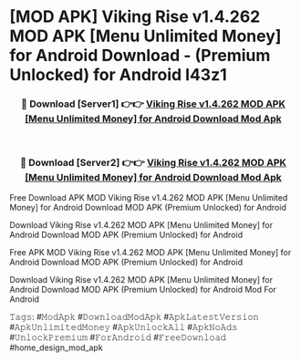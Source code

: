 # [MOD APK] Viking Rise v1.4.262 MOD APK [Menu Unlimited Money] for Android Download - (Premium Unlocked) for Android l43z1



<div align="center">
<h3>🔴 Download [Server1] 👉👉 <a href="https://momento.my/?title=Viking_Rise_v1.4.262_MOD_APK_[Menu_Unlimited_Money]_for_Android_Download">Viking Rise v1.4.262 MOD APK [Menu Unlimited Money] for Android Download Mod Apk</a></h3><br>

<h3>🔴 Download [Server2] 👉👉 <a href="https://momento.my/?title=Viking_Rise_v1.4.262_MOD_APK_[Menu_Unlimited_Money]_for_Android_Download">Viking Rise v1.4.262 MOD APK [Menu Unlimited Money] for Android Download Mod Apk</a></h3>
</div>



Free Download APK MOD Viking Rise v1.4.262 MOD APK [Menu Unlimited Money] for Android Download MOD APK (Premium Unlocked) for Android

Download Viking Rise v1.4.262 MOD APK [Menu Unlimited Money] for Android Download MOD APK (Premium Unlocked) for Android

Free APK MOD Viking Rise v1.4.262 MOD APK [Menu Unlimited Money] for Android Download MOD APK (Premium Unlocked) for Android

Download Viking Rise v1.4.262 MOD APK [Menu Unlimited Money] for Android Download MOD APK (Premium Unlocked) for Android Mod For Android

𝚃𝚊𝚐𝚜: #𝙼𝚘𝚍𝙰𝚙𝚔 #𝙳𝚘𝚠𝚗𝚕𝚘𝚊𝚍𝙼𝚘𝚍𝙰𝚙𝚔 #𝙰𝚙𝚔𝙻𝚊𝚝𝚎𝚜𝚝𝚅𝚎𝚛𝚜𝚒𝚘𝚗 #𝙰𝚙𝚔𝚄𝚗𝚕𝚒𝚖𝚒𝚝𝚎𝚍𝙼𝚘𝚗𝚎𝚢 #𝙰𝚙𝚔𝚄𝚗𝚕𝚘𝚌𝚔𝙰𝚕𝚕 #𝙰𝚙𝚔𝙽𝚘𝙰𝚍𝚜 #𝚄𝚗𝚕𝚘𝚌𝚔𝙿𝚛𝚎𝚖𝚒𝚞𝚖 #𝙵𝚘𝚛𝙰𝚗𝚍𝚛𝚘𝚒𝚍 #𝙵𝚛𝚎𝚎𝙳𝚘𝚠𝚗𝚕𝚘𝚊𝚍 #home_design_mod_apk
